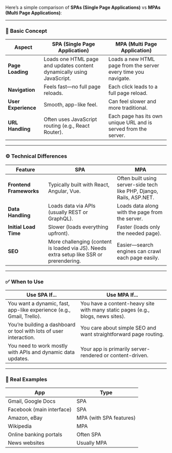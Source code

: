 Here’s a simple comparison of **SPAs (Single Page Applications)** vs **MPAs (Multi Page Applications)**:

---

### 🔄 **Basic Concept**

| **Aspect**          | **SPA (Single Page Application)**                                     | **MPA (Multi Page Application)**                                |
| ------------------- | --------------------------------------------------------------------- | --------------------------------------------------------------- |
| **Page Loading**    | Loads one HTML page and updates content dynamically using JavaScript. | Loads a new HTML page from the server every time you navigate.  |
| **Navigation**      | Feels fast—no full page reloads.                                      | Each click leads to a full page reload.                         |
| **User Experience** | Smooth, app-like feel.                                                | Can feel slower and more traditional.                           |
| **URL Handling**    | Often uses JavaScript routing (e.g., React Router).                   | Each page has its own unique URL and is served from the server. |

---

### ⚙️ **Technical Differences**

| **Feature**             | **SPA**                                                                                  | **MPA**                                                              |
| ----------------------- | ---------------------------------------------------------------------------------------- | -------------------------------------------------------------------- |
| **Frontend Frameworks** | Typically built with React, Angular, Vue.                                                | Often built using server-side tech like PHP, Django, Rails, ASP.NET. |
| **Data Handling**       | Loads data via APIs (usually REST or GraphQL).                                           | Loads data along with the page from the server.                      |
| **Initial Load Time**   | Slower (loads everything upfront).                                                       | Faster (loads only the needed page).                                 |
| **SEO**                 | More challenging (content is loaded via JS). Needs extra setup like SSR or prerendering. | Easier—search engines can crawl each page easily.                    |

---

### ✅ **When to Use**

| **Use SPA If...**                                                    | **Use MPA If...**                                                               |
| -------------------------------------------------------------------- | ------------------------------------------------------------------------------- |
| You want a dynamic, fast, app-like experience (e.g., Gmail, Trello). | You have a content-heavy site with many static pages (e.g., blogs, news sites). |
| You’re building a dashboard or tool with lots of user interaction.   | You care about simple SEO and want straightforward page routing.                |
| You need to work mostly with APIs and dynamic data updates.          | Your app is primarily server-rendered or content-driven.                        |

---

### 🚀 Real Examples

| **App**                   | **Type**                |
| ------------------------- | ----------------------- |
| Gmail, Google Docs        | SPA                     |
| Facebook (main interface) | SPA                     |
| Amazon, eBay              | MPA (with SPA features) |
| Wikipedia                 | MPA                     |
| Online banking portals    | Often SPA               |
| News websites             | Usually MPA             |


